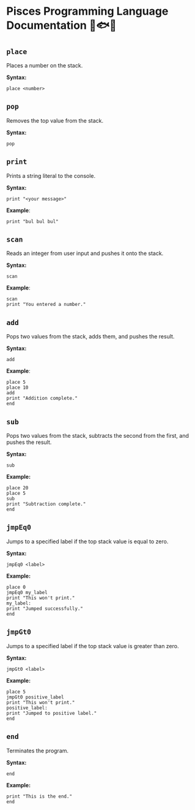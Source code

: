 # Pisces Programming Language Documentation 🌊🐟📒

## `place`
Places a number on the stack.

**Syntax:**
```psc
place <number>
```
## `pop`
Removes the top value from the stack.

**Syntax:**
```psc
pop
```
## `print`
Prints a string literal to the console.

**Syntax:**
```psc
print "<your message>"
```
**Example**:
```psc
print "bul bul bul"
```

## `scan`
Reads an integer from user input and pushes it onto the stack.

**Syntax:**
```psc
scan
```
**Example**:
```psc
scan
print "You entered a number."
```

## `add`
Pops two values from the stack, adds them, and pushes the result.

**Syntax:**
```psc
add
```
**Example**:
```psc
place 5
place 10
add
print "Addition complete."
end
```

## `sub`
Pops two values from the stack, subtracts the second from the first, and pushes the result.

**Syntax:**
```psc
sub
```
**Example:**
```psc
place 20
place 5
sub
print "Subtraction complete."
end
```

## `jmpEq0`
Jumps to a specified label if the top stack value is equal to zero.

**Syntax:**
```psc
jmpEq0 <label>
```
**Example:**
```psc
place 0
jmpEq0 my_label
print "This won't print."
my_label:
print "Jumped successfully."
end
```
## `jmpGt0`
Jumps to a specified label if the top stack value is greater than zero.

**Syntax:**
```psc
jmpGt0 <label>
```
**Example:**
```psc
place 5
jmpGt0 positive_label
print "This won't print."
positive_label:
print "Jumped to positive label."
end
```
## `end`
Terminates the program.

**Syntax:**
```psc
end
```
**Example:**
```psc
print "This is the end."
end
```



